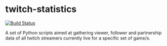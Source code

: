 # twitch-statistics

[![Build Status](https://travis-ci.org/purrcat259/twitch-statistics.svg?branch=master)](https://travis-ci.org/purrcat259/twitch-statistics)

A set of Python scripts aimed at gathering viewer, follower and partnership data of all twitch streamers currently live for a specific set of game/s.

